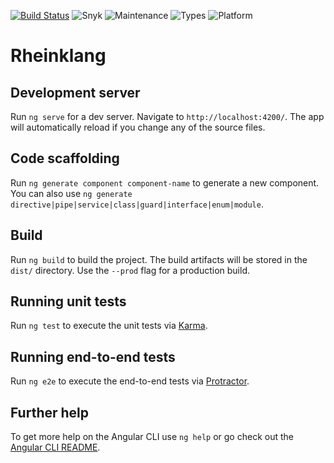[![Build Status](https://travis-ci.com/rheinklang/web.svg?branch=master)](https://travis-ci.com/rheinklang/web) ![Snyk](https://img.shields.io/snyk/vulnerabilities/github/rheinklang/web) ![Maintenance](https://img.shields.io/maintenance/yes/2020) ![Types](https://img.shields.io/badge/types-TypeScript-blue) ![Platform](https://img.shields.io/badge/platform-Angular-red)

# Rheinklang

## Development server

Run `ng serve` for a dev server. Navigate to `http://localhost:4200/`. The app will automatically reload if you change any of the source files.

## Code scaffolding

Run `ng generate component component-name` to generate a new component. You can also use `ng generate directive|pipe|service|class|guard|interface|enum|module`.

## Build

Run `ng build` to build the project. The build artifacts will be stored in the `dist/` directory. Use the `--prod` flag for a production build.

## Running unit tests

Run `ng test` to execute the unit tests via [Karma](https://karma-runner.github.io).

## Running end-to-end tests

Run `ng e2e` to execute the end-to-end tests via [Protractor](http://www.protractortest.org/).

## Further help

To get more help on the Angular CLI use `ng help` or go check out the [Angular CLI README](https://github.com/angular/angular-cli/blob/master/README.md).
